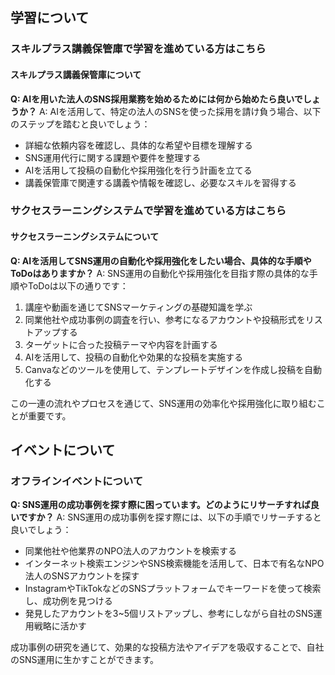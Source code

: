 ## 学習について
### スキルプラス講義保管庫で学習を進めている方はこちら

#### スキルプラス講義保管庫について

**Q: AIを用いた法人のSNS採用業務を始めるためには何から始めたら良いでしょうか？**
A: AIを活用して、特定の法人のSNSを使った採用を請け負う場合、以下のステップを踏むと良いでしょう：
- 詳細な依頼内容を確認し、具体的な希望や目標を理解する
- SNS運用代行に関する課題や要件を整理する
- AIを活用して投稿の自動化や採用強化を行う計画を立てる
- 講義保管庫で関連する講義や情報を確認し、必要なスキルを習得する

### サクセスラーニングシステムで学習を進めている方はこちら

#### サクセスラーニングシステムについて

**Q: AIを活用してSNS運用の自動化や採用強化をしたい場合、具体的な手順やToDoはありますか？**
A: SNS運用の自動化や採用強化を目指す際の具体的な手順やToDoは以下の通りです：
1. 講座や動画を通じてSNSマーケティングの基礎知識を学ぶ
2. 同業他社や成功事例の調査を行い、参考になるアカウントや投稿形式をリストアップする
3. ターゲットに合った投稿テーマや内容を計画する
4. AIを活用して、投稿の自動化や効果的な投稿を実施する
5. Canvaなどのツールを使用して、テンプレートデザインを作成し投稿を自動化する

この一連の流れやプロセスを通じて、SNS運用の効率化や採用強化に取り組むことが重要です。

## イベントについて
### オフラインイベントについて

**Q: SNS運用の成功事例を探す際に困っています。どのようにリサーチすれば良いですか？**
A: SNS運用の成功事例を探す際には、以下の手順でリサーチすると良いでしょう：
- 同業他社や他業界のNPO法人のアカウントを検索する
- インターネット検索エンジンやSNS検索機能を活用して、日本で有名なNPO法人のSNSアカウントを探す
- InstagramやTikTokなどのSNSプラットフォームでキーワードを使って検索し、成功例を見つける
- 発見したアカウントを3~5個リストアップし、参考にしながら自社のSNS運用戦略に活かす

成功事例の研究を通じて、効果的な投稿方法やアイデアを吸収することで、自社のSNS運用に生かすことができます。
